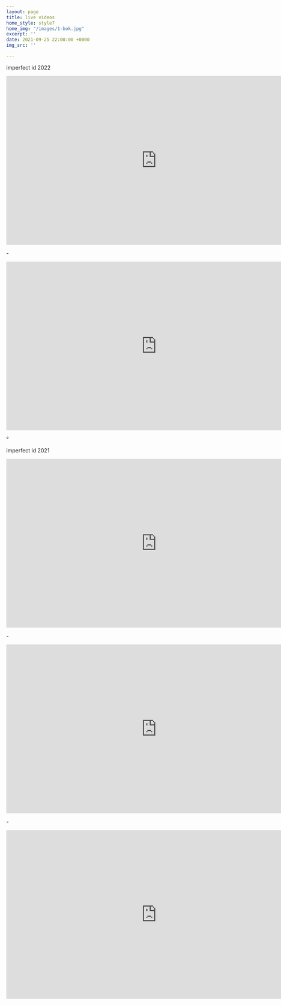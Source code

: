 ```yaml
---
layout: page
title: live videos
home_style: style7
home_img: "/images/1-bok.jpg"
excerpt: ''
date: 2021-09-25 22:00:00 +0000
img_src: ''

---
```

imperfect id 2022

<iframe width="800" height="450" src="https://www.youtube.com/embed/ARat3H6HQ9k" title="YouTube video player" frameborder="0" allow="accelerometer; autoplay; clipboard-write; encrypted-media; gyroscope; picture-in-picture" allowfullscreen></iframe>

\-

<iframe width="800" height="450" src="https://www.youtube.com/embed/W8k-SPNps_I" title="YouTube video player" frameborder="0" allow="accelerometer; autoplay; clipboard-write; encrypted-media; gyroscope; picture-in-picture" allowfullscreen></iframe>

°

imperfect id 2021

<iframe width="800" height="450" src="https://www.youtube.com/embed/EffuSyNPW3k" title="YouTube video player" frameborder="0" allow="accelerometer; autoplay; clipboard-write; encrypted-media; gyroscope; picture-in-picture" allowfullscreen></iframe>

\-

<iframe width="800" height="450" src="https://www.youtube.com/embed/IsE3TLEM8Xk" title="YouTube video player" frameborder="0" allow="accelerometer; autoplay; clipboard-write; encrypted-media; gyroscope; picture-in-picture" allowfullscreen></iframe>

\-

<iframe width="800" height="450" src="https://www.youtube.com/embed/RdbyTNrhEMo" title="YouTube video player" frameborder="0" allow="accelerometer; autoplay; clipboard-write; encrypted-media; gyroscope; picture-in-picture" allowfullscreen></iframe>